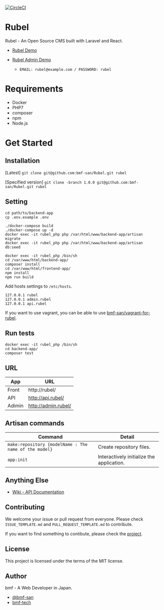 [![CircleCI](https://circleci.com/gh/bmf-san/Rubel.svg?style=svg)](https://circleci.com/gh/bmf-san/Rubel)

# Rubel

Rubel - An Open Source CMS built with Laravel and React.

- [Rubel Demo](https://rubel.bmf-tech.com/)
- [Rubel Admin Demo](https://rubel-admin.bmf-tech.com/login)

  - `EMAIL: rubel@example.com / PASSWORD: rubel`

# Requirements

- Docker
- PHP7
- composer
- npm
- Node.js

# Get Started

## Installation

[Latest] `git clone git@github.com:bmf-san/Rubel.git rubel`

[Specified version] `git clone -branch 1.0.0 git@github.com:bmf-san/Rubel.git rubel`

## Setting
```
cd path/to/backend-app
cp .env.example .env

./docker-compose build
./docker-compose up -d
docker exec -it rubel_php php /var/html/www/backend-app/artisan migrate
docker exec -it rubel_php php /var/html/www/backend-app/artisan db:seed

docker exec -it rubel_php /bin/sh
cd /var/www/html/backend-app/
composer install
cd /var/www/html/frontend-app/
npm install
npm run build
```

Add hosts settings to `/etc/hosts`.
```
127.0.0.1 rubel
127.0.0.1 admin.rubel
127.0.0.1 api.rubel
```

If you want to use vagrant, you can be able to use [bmf-san/vagrant-for-rubel](https://github.com/bmf-san/vagrant-for-rubel).

## Run tests
```
docker exec -it rubel_php /bin/sh
cd backend-app/
composer test
```

## URL
App | URL
------------- | -------------
Front | http://rubel/
API | http://api.rubel/
Adimin | http://admin.rubel/

## Artisan commands
Command | Detail
------------- | -------------
`make:repository {modelName : The name of the model}` | Create repository files.
`app:init` | Interactively initialize the application.

## Anything Else

- [Wiki - API Documentation](https://github.com/bmf-san/laravel-react-blog-boilerplate/wiki/API-Documentation)

## Contributing

We welcome your issue or pull request from everyone. Please check `ISSUE_TEMPLATE.md` and `PULL_REQUEST_TEMPLATE.md` to contribute.

If you want to find something to contibute, please check the [project](https://github.com/bmf-san/Rubel/projects/1).

## License

This project is licensed under the terms of the MIT license.

## Author

bmf - A Web Developer in Japan.

- [@bmf-san](https://twitter.com/bmf_san)
- [bmf-tech](http://bmf-tech.com/)

